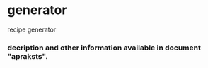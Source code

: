 # generator
recipe generator
### decription and other information available in document "apraksts". 
